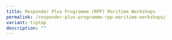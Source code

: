 ```yaml
---
title: Responder Plus Programme (RPP) Maritime Workshops
permalink: /responder-plus-programme-rpp-maritime-workshops/
variant: tiptap
description: ""
---
```

